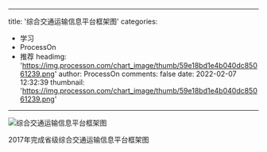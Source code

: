 
---
title: '综合交通运输信息平台框架图'
categories: 
 - 学习
 - ProcessOn
 - 推荐
headimg: 'https://img.processon.com/chart_image/thumb/59e18bd1e4b040dc85061239.png'
author: ProcessOn
comments: false
date: 2022-02-07 12:32:39
thumbnail: 'https://img.processon.com/chart_image/thumb/59e18bd1e4b040dc85061239.png'
---

<div>   
<img class="thumb" alt="综合交通运输信息平台框架图" src="https://img.processon.com/chart_image/thumb/59e18bd1e4b040dc85061239.png" referrerpolicy="no-referrer">
<p>2017年完成省级综合交通运输信息平台框架图</p>  
</div>
            